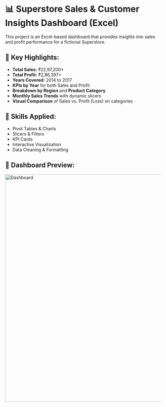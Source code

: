 # 📊 Superstore Sales & Customer Insights Dashboard (Excel)

This project is an Excel-based dashboard that provides insights into sales and profit performance for a fictional Superstore.

## 🧾 Key Highlights:
- **Total Sales:** ₹22,97,200+
- **Total Profit:** ₹2,86,397+
- **Years Covered:** 2014 to 2017
- **KPIs by Year** for both Sales and Profit
- **Breakdown by Region** and **Product Category**
- **Monthly Sales Trends** with dynamic slicers
- **Visual Comparison** of Sales vs. Profit (Loss) on categories

## 🧠 Skills Applied:
- Pivot Tables & Charts  
- Slicers & Filters  
- KPI Cards  
- Interactive Visualization  
- Data Cleaning & Formatting

## 📸 Dashboard Preview:

<img width="735" alt="Dashboard" src="https://github.com/user-attachments/assets/4a8df9f6-ad7d-4522-949b-e4621309b09d" />
